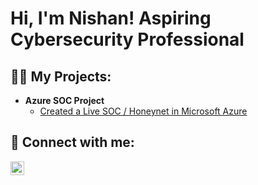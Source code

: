 <h1>Hi, I'm Nishan! Aspiring Cybersecurity Professional</a></h1>

<h2>👨‍💻 My Projects:</h2>

- <b>Azure SOC Project</b>
  - [Created a Live SOC / Honeynet in Microsoft Azure](https://github.com/joshmadakor1/Algorithms-Practice)


<h2> 🤳 Connect with me:</h2>


[<img align="left" alt="NishanRajmulik | LinkedIn" width="22px" src="https://cdn.jsdelivr.net/npm/simple-icons@v3/icons/linkedin.svg" />][linkedin]


[linkedin]: https://www.linkedin.com/in/nishan-r-590586200


<!--
**nishanrajmulik/nishanrajmulik1** is a ✨ _special_ ✨ repository because its `README.md` (this file) appears on your GitHub profile.

Here are some ideas to get you started:

- 🔭 I’m currently working on ...
- 🌱 I’m currently learning ...
- 👯 I’m looking to collaborate on ...
- 🤔 I’m looking for help with ...
- 💬 Ask me about ...
- 📫 How to reach me: ...
- 😄 Pronouns: ...
- ⚡ Fun fact: ...
-->
